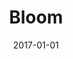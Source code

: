 ---
category: gallery
mediums:
  - algorithmic
topics:
  - fantasy
  - spirituality
card-class: gallery-image
image: bloom.jpg
title: Bloom
author:
date: 2017-01-01
text: Algorithmic design and color
---